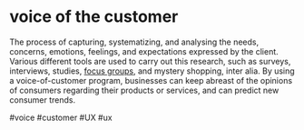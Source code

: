# voice of the customer
The process of capturing, systematizing, and analysing the needs, concerns, emotions, feelings, and expectations expressed by the client. Various different tools are used to carry out this research, such as surveys, interviews, studies, [focus groups](https://www.zorraquino.com/en/dictionary/digital-marketing/what-is-focus-group.html "Focus group"), and mystery shopping, inter alia. By using a voice-of-customer program, businesses can keep abreast of the opinions of consumers regarding their products or services, and can predict new consumer trends.

#voice
#customer 
#UX 
#ux 